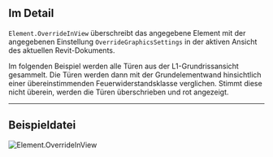 ## Im Detail
`Element.OverrideInView` überschreibt das angegebene Element mit der angegebenen Einstellung `OverrideGraphicsSettings` in der aktiven Ansicht des aktuellen Revit-Dokuments.

Im folgenden Beispiel werden alle Türen aus der L1-Grundrissansicht gesammelt. Die Türen werden dann mit der Grundelementwand hinsichtlich einer übereinstimmenden Feuerwiderstandsklasse verglichen. Stimmt diese nicht überein, werden die Türen überschrieben und rot angezeigt.
___
## Beispieldatei

![Element.OverrideInView](./Revit.Elements.Element.OverrideInView_img.jpg)
